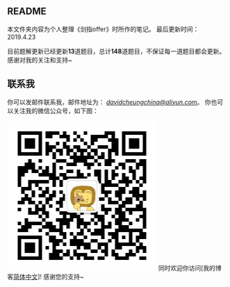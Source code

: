 ## README

本文件夹内容为个人整理《剑指offer》时所作的笔记。 最后更新时间：2019.4.23



目前题解更新已经更新**13**道题目，总计**148**道题目，不保证每一道题目都会更新。感谢对我的关注和支持~

## 联系我

你可以发邮件联系我，邮件地址为： *davidcheungchina@aliyun.com*。
你也可以关注我的微信公众号，如下图：

 [![img](https://github.com/dqhplhzz2008/dqhplhzz2008.github.io/raw/master/weixingongzhonghao.jpg)](https://github.com/dqhplhzz2008/dqhplhzz2008.github.io/raw/master/weixingongzhonghao.jpg) 
同时欢迎你访问[我的博客[简体中文\]](http://www.yushuai.xyz/)! 感谢您的支持~
